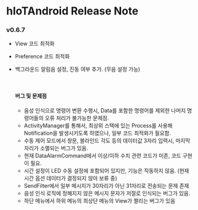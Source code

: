 # hIoTAndroid Release Note

### v0.6.7 

- View 코드 최적화

- Preference 코드 최적화

- 백그라운드 알림음 설정, 진동 여부 추가. (무음 설정 가능)

  ​

  #### 버그 및 문제점

  - 음성 인식으로 명령어 변환 수행시, Data를 포함한 명령어를 제외한 나머지 명령어들의 오류 처리가 불가능한 문제점.
  - ActivityManager를 통해서, 최상위 스택에 있는 Process를 사용해 Notification을 발생시키도록 하였으나, 일부 코드 최적화가 필요함.
  - 수동 제어 모드에서 창문, 블라인드 각도 등의 데이터값 3자리 입력시, 마지막 자리가 소멸되는 버그가 있음.
  - 현재 DataAlarmCommand에서 이상/이하 수치 관련 코드가 미존, 코드 구현이 필요.
  - 시간 설정이 LED 수동 설정에 포함되어 있지만, 기능은 작동하지 않음. (현재 시간 옵션 데이터가 결정되지 않아 보류 중)
  - SendFilter에서 일부 메시지가 30자리가 아닌 31자리로 전송되는 문제 존재
  - 음성 인식 로직에 정해지지 않은 메시지 문자가 저절로 인식되는 버그가 있음.
  - 하단 메뉴에서 하위 메뉴의 최상단 메뉴의 View가 짤리는 버그가 있음


